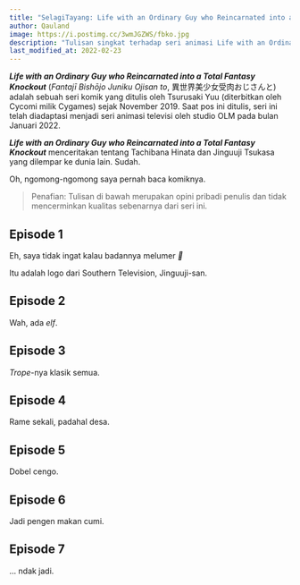 ```yaml
---
title: "SelagiTayang: Life with an Ordinary Guy who Reincarnated into a Total Fantasy Knockout"
author: Qauland
image: https://i.postimg.cc/3wmJGZWS/fbko.jpg
description: "Tulisan singkat terhadap seri animasi Life with an Ordinary Guy who Reincarnated into a Total Fantasy Knockout."
last_modified_at: 2022-02-23
---
```


***Life with an Ordinary Guy who Reincarnated into a Total Fantasy Knockout*** (*Fantajī Bishōjo Juniku Ojisan to*, 異世界美少女受肉おじさんと) adalah sebuah seri komik yang ditulis oleh Tsurusaki Yuu (diterbitkan oleh Cycomi milik Cygames) sejak November 2019. Saat pos ini ditulis, seri ini telah diadaptasi menjadi seri animasi televisi oleh studio OLM pada bulan Januari 2022.

***Life with an Ordinary Guy who Reincarnated into a Total Fantasy Knockout*** menceritakan tentang Tachibana Hinata dan Jinguuji Tsukasa yang dilempar ke dunia lain. Sudah.

Oh, ngomong-ngomong saya pernah baca komiknya.

> Penafian: Tulisan di bawah merupakan opini pribadi penulis dan tidak mencerminkan kualitas sebenarnya dari seri ini.

## Episode 1

Eh, saya tidak ingat kalau badannya melumer *:thinking:*

Itu adalah logo dari Southern Television, Jinguuji-san.

## Episode 2

Wah, ada *elf*.

## Episode 3

*Trope*-nya klasik semua.

## Episode 4

Rame sekali, padahal desa.

## Episode 5

Dobel cengo.

## Episode 6

Jadi pengen makan cumi.

## Episode 7

... ndak jadi.
